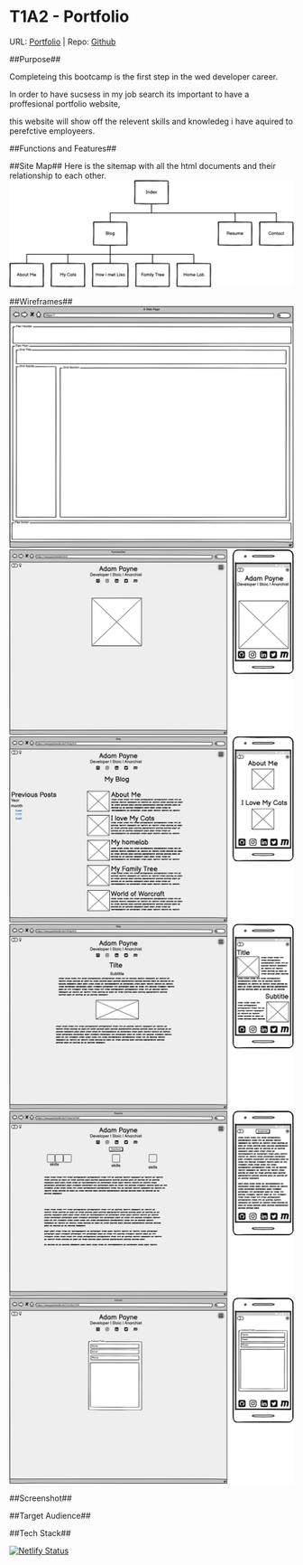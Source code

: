 # T1A2 - Portfolio
URL: [Portfolio](https://optimistic-varahamihira-178b69.netlify.app) | Repo: [Github](https://github.com/PayneLessDev/portfolio)

##Purpose##

Completeing this bootcamp is the first step in the wed developer career.

In order to have sucsess in my job search its important to have a proffesional portfolio website,

this website will show off the relevent skills and knowledeg i have aquired to perefctive employeers.

##Functions and Features##


##Site Map##
Here is the sitemap with all the html documents and their relationship to each other.
![](docs/img/Sitemap.png)

##Wireframes##
![](docs/img/layout.png)
![](docs/img/index.png)
![](docs/img/blog.png)
![](docs/img/post.png)
![](docs/img/resume.png)
![](docs/img/contact.png)

##Screenshot##

##Target Audience##

##Tech Stack##

[![Netlify Status](https://api.netlify.com/api/v1/badges/72d99ff2-d9fb-4c4f-8555-b8b374aa6b51/deploy-status)](https://app.netlify.com/sites/optimistic-varahamihira-178b69/deploys)

